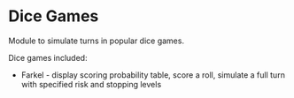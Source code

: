 # Dice Games

Module to simulate turns in popular dice games.

Dice games included:
* Farkel - display scoring probability table, score a roll, simulate a full turn with specified risk and stopping levels
